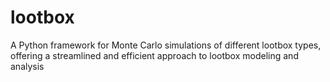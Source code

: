 # lootbox
A Python framework for Monte Carlo simulations of different lootbox types, offering a streamlined and efficient approach to lootbox modeling and analysis
